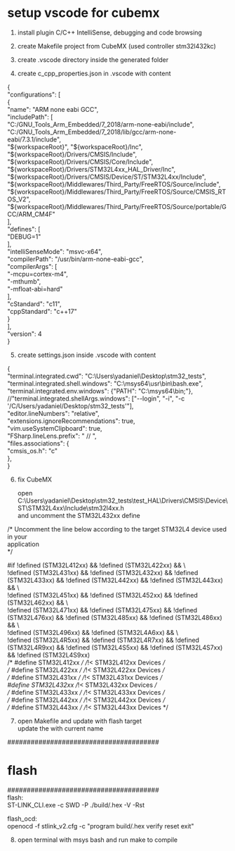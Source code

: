 # setup vscode for cubemx  
  
1) install plugin C/C++ IntelliSense, debugging and code browsing  
  
2) create Makefile project from CubeMX (used controller stm32l432kc)  
  
3) create .vscode directory inside the generated folder  
  
4) create c_cpp_properties.json in .vscode with content  
  
{  
	"configurations": [  
		{  
			"name": "ARM none eabi GCC",  
			"includePath": [  
				"C:/GNU_Tools_Arm_Embedded/7_2018/arm-none-eabi/include",  
				"C:/GNU_Tools_Arm_Embedded/7_2018/lib/gcc/arm-none-eabi/7.3.1/include",  
				"${workspaceRoot}",  
				"${workspaceRoot}/Inc",  
				"${workspaceRoot}/Drivers/CMSIS/Include",  
                "${workspaceRoot}/Drivers/CMSIS/Core/Include",  
				"${workspaceRoot}/Drivers/STM32L4xx_HAL_Driver/Inc",  
                "${workspaceRoot}/Drivers/CMSIS/Device/ST/STM32L4xx/Include",  
				"${workspaceRoot}/Middlewares/Third_Party/FreeRTOS/Source/include",  
				"${workspaceRoot}/Middlewares/Third_Party/FreeRTOS/Source/CMSIS_RTOS_V2",  
				"${workspaceRoot}/Middlewares/Third_Party/FreeRTOS/Source/portable/GCC/ARM_CM4F"  
			],  
			"defines": [  
				"DEBUG=1"  
			],  
			"intelliSenseMode": "msvc-x64",  
			"compilerPath": "/usr/bin/arm-none-eabi-gcc",  
			"compilerArgs": [  
				"-mcpu=cortex-m4",  
				"-mthumb",  
				"-mfloat-abi=hard"  
			],  
			"cStandard": "c11",  
			"cppStandard": "c++17"  
		}  
	],  
	"version": 4  
}  
  
5) create settings.json inside .vscode with content  
  
{  
    "terminal.integrated.cwd": "C:\\Users\\yadaniel\\Desktop\\stm32_tests",  
	"terminal.integrated.shell.windows": "C:\\msys64\\usr\\bin\\bash.exe",  
    "terminal.integrated.env.windows": {"PATH": "C:\\msys64\\bin;"},  
    //"terminal.integrated.shellArgs.windows": ["--login", "-i", "-c '/C/Users/yadaniel/Desktop/stm32_tests'"],  
    "editor.lineNumbers": "relative",  
    "extensions.ignoreRecommendations": true,  
    "vim.useSystemClipboard": true,  
    "FSharp.lineLens.prefix": " // ",  
    "files.associations": {  
        "cmsis_os.h": "c"  
    },  
}  
  
6) fix CubeMX  
  
   open C:\Users\yadaniel\Desktop\stm32_tests\test_HAL\Drivers\CMSIS\Device\ST\STM32L4xx\Include\stm32l4xx.h  
   and uncomment the STM32L432xx define  
  
/* Uncomment the line below according to the target STM32L4 device used in your  
   application  
  */  
  
#if !defined (STM32L412xx) && !defined (STM32L422xx) && \  
    !defined (STM32L431xx) && !defined (STM32L432xx) && !defined (STM32L433xx) && !defined (STM32L442xx) && !defined (STM32L443xx) && \  
    !defined (STM32L451xx) && !defined (STM32L452xx) && !defined (STM32L462xx) && \  
    !defined (STM32L471xx) && !defined (STM32L475xx) && !defined (STM32L476xx) && !defined (STM32L485xx) && !defined (STM32L486xx) && \  
    !defined (STM32L496xx) && !defined (STM32L4A6xx) && \  
    !defined (STM32L4R5xx) && !defined (STM32L4R7xx) && !defined (STM32L4R9xx) && !defined (STM32L4S5xx) && !defined (STM32L4S7xx) && !defined (STM32L4S9xx)  
  /* #define STM32L412xx */   /*!< STM32L412xx Devices */  
  /* #define STM32L422xx */   /*!< STM32L422xx Devices */  
  /* #define STM32L431xx */   /*!< STM32L431xx Devices */  
#define STM32L432xx	          /*!< STM32L432xx Devices */  
  /* #define STM32L433xx */   /*!< STM32L433xx Devices */  
  /* #define STM32L442xx */   /*!< STM32L442xx Devices */  
  /* #define STM32L443xx */   /*!< STM32L443xx Devices */  
  
7) open Makefile and update with  flash target  
   update the <hexfile> with current name  
  
#######################################  
# flash  
#######################################  
flash:  
	ST-LINK_CLI.exe -c SWD -P ./build/<hexfile>.hex -V -Rst  
  
flash_ocd:  
	openocd -f stlink_v2.cfg -c "program build/<hexfile>.hex verify reset exit"  
  
8) open terminal with msys bash and run make to compile  
  

